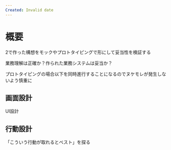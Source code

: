 ```yaml
---
Created: Invalid date
---
```

# 概要

2で作った構想をモックやプロトタイピングで形にして妥当性を検証する

業務理解は正確か？作られた業務システムは妥当か？

プロトタイピングの場合以下を同時進行することになるのでヌケモレが発生しないよう慎重に

## 画面設計

UI設計

## 行動設計

「こういう行動が取れるとベスト」を探る